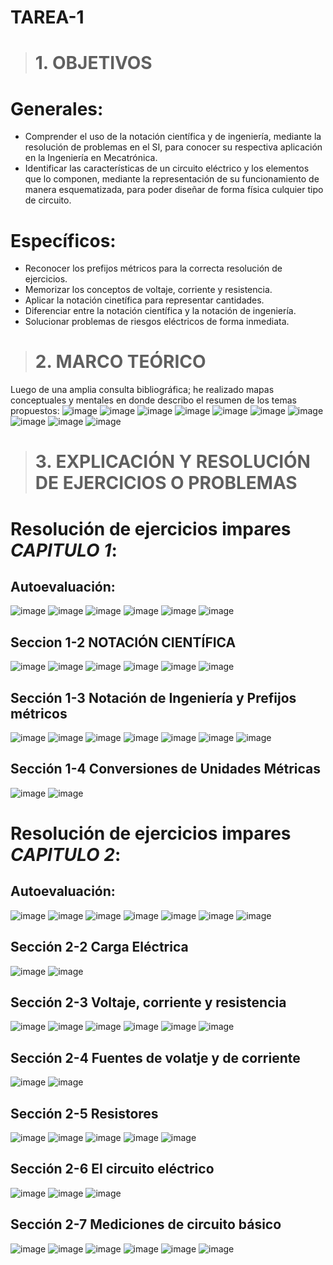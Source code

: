 # TAREA-1
># 1. OBJETIVOS
# Generales:
- Comprender el uso de la notación científica y de ingeniería, mediante la resolución de problemas en el SI, para
  conocer su respectiva aplicación en la Ingeniería en Mecatrónica.
- Identificar las características de un circuito eléctrico y los elementos que lo componen, mediante la representación
  de su funcionamiento de manera esquematizada, para poder diseñar de forma física culquier tipo de circuito.
 # Específicos:
- Reconocer los prefijos métricos para la correcta resolución de ejercicios.
- Memorizar los conceptos de voltaje, corriente y resistencia.
- Aplicar la notación cinetífica para representar cantidades.
- Diferenciar entre la notación científica y la notación de ingeniería.
- Solucionar problemas de riesgos eléctricos de forma inmediata.
># 2. MARCO TEÓRICO
Luego de una amplia consulta bibliográfica; he realizado mapas conceptuales y mentales en donde describo el resumen de
los temas propuestos:
![image](https://user-images.githubusercontent.com/104925648/200746879-0e64eed8-9c17-48a9-912c-5e8282c6dbbd.png)
![image](https://user-images.githubusercontent.com/104925648/200746983-b2af88b5-734a-4df8-a6a5-716b5cfebf27.png)
![image](https://user-images.githubusercontent.com/104925648/200747047-98923b70-7845-4800-a079-a5ddc5cbe53a.png)
![image](https://user-images.githubusercontent.com/104925648/200747095-0f531ce0-e2b8-449c-8124-2d952b3db4e9.png)
![image](https://user-images.githubusercontent.com/104925648/200747269-2cf588c6-dc01-4b61-a505-01d5042c930e.png)
![image](https://user-images.githubusercontent.com/104925648/200747373-95a8435c-7e37-457c-a841-ad9f5e1587f0.png)
![image](https://user-images.githubusercontent.com/104925648/200747414-f3376b97-a3db-4ebc-8840-25c66dafda0f.png)
![image](https://user-images.githubusercontent.com/104925648/200747458-ae61f782-d7eb-4585-9560-cbbf37c46e17.png)
![image](https://user-images.githubusercontent.com/104925648/200747553-6a0d151a-b480-4eb8-9d9b-635c8e1be5df.png)
![image](https://user-images.githubusercontent.com/104925648/200747627-a4a3cd47-0a08-4eb9-9012-0eff35a39c4f.png)
># 3. EXPLICACIÓN Y RESOLUCIÓN DE EJERCICIOS O PROBLEMAS
# Resolución de ejercicios impares *CAPITULO 1*:
## Autoevaluación:
![image](https://user-images.githubusercontent.com/104925648/200749820-b486ebfd-0ded-4040-9177-cfc182a06179.png)
![image](https://user-images.githubusercontent.com/104925648/200749873-90339ee0-81cf-4833-8d16-f179446328b8.png)
![image](https://user-images.githubusercontent.com/104925648/200749978-edcb88cf-1751-47b7-9331-f8a81f0f84d7.png)
![image](https://user-images.githubusercontent.com/104925648/200751236-757cba53-68a1-40a0-b0da-9c9822fff539.png)
![image](https://user-images.githubusercontent.com/104925648/200751316-695c7fdf-1f16-414b-8a84-ce6c7215f44b.png)
![image](https://user-images.githubusercontent.com/104925648/200751407-abf4b777-e764-473e-8ff3-47983e4da8ec.png)

## Seccion 1-2 NOTACIÓN CIENTÍFICA
![image](https://user-images.githubusercontent.com/104925648/200927181-f3a8348e-3600-4108-a6a6-7261af8f85a8.png)
![image](https://user-images.githubusercontent.com/104925648/200927240-754dbf07-f865-42fd-952b-2b1639993732.png)
![image](https://user-images.githubusercontent.com/104925648/200927292-c7610074-2e45-457f-af2e-0262f311293a.png)
![image](https://user-images.githubusercontent.com/104925648/200931744-3525d17c-3536-48a5-98d1-95751a3eb608.png)
![image](https://user-images.githubusercontent.com/104925648/200931373-4c95a5c0-bcca-40d6-96aa-be29a180d66c.png)
![image](https://user-images.githubusercontent.com/104925648/200927491-ceaa675d-28c1-4059-90ab-5717f069df8f.png)

## Sección 1-3 Notación de Ingeniería y Prefijos métricos
![image](https://user-images.githubusercontent.com/104925648/200928039-04863adc-36dd-4d10-a933-b61c0d64eec4.png)
![image](https://user-images.githubusercontent.com/104925648/200928108-b03a7874-2633-4d9b-b6ef-3e96702be13c.png)
![image](https://user-images.githubusercontent.com/104925648/200928144-1d8779ec-8431-4146-b7f5-92832f9ecbfd.png)
![image](https://user-images.githubusercontent.com/104925648/200928233-d413954b-7132-45b1-bcd9-4d291fbf62c9.png)
![image](https://user-images.githubusercontent.com/104925648/200928301-d1b356b6-5cdd-4fba-8b66-d58e81a2cf5c.png)
![image](https://user-images.githubusercontent.com/104925648/200928354-450ab912-2298-4bb5-aa7a-647be6f59343.png)
![image](https://user-images.githubusercontent.com/104925648/200928405-c088d29a-9493-44c0-8684-cedac453e3d1.png)

## Sección 1-4 Conversiones de Unidades Métricas
![image](https://user-images.githubusercontent.com/104925648/200928584-a1e6d6cb-536f-4f5b-a806-90280fe1b368.png)
![image](https://user-images.githubusercontent.com/104925648/200933133-be301751-0843-46ea-a82c-1eef21edb97d.png)

# Resolución de ejercicios impares *CAPITULO 2*:
## Autoevaluación:
![image](https://user-images.githubusercontent.com/104925648/200934770-c0c5201f-8f0f-49d7-b7fe-868b6fd85a96.png)
![image](https://user-images.githubusercontent.com/104925648/200934835-1e0f010d-0a78-4803-b409-1e6ab8975450.png)
![image](https://user-images.githubusercontent.com/104925648/200934888-60958772-dc85-4d42-adac-a7f0d8f9ffbf.png)
![image](https://user-images.githubusercontent.com/104925648/200934941-a2029e24-f393-44ae-99f0-da5fe77f6ed0.png)
![image](https://user-images.githubusercontent.com/104925648/200935001-62f02d6d-57de-4fb6-8da6-fe8d8be1bf35.png)
![image](https://user-images.githubusercontent.com/104925648/200935072-934b64b2-198d-4ca0-a72f-8db09dd2ae49.png)
![image](https://user-images.githubusercontent.com/104925648/200935150-193f2ce1-c51c-44da-85f8-624643307a76.png)

## Sección 2-2 Carga Eléctrica
![image](https://user-images.githubusercontent.com/104925648/200953488-7484c796-86bc-4746-9fe2-bcf4e19c98e1.png)
![image](https://user-images.githubusercontent.com/104925648/200953619-0b2842db-a11f-4f32-baf8-76b2d2989b73.png)

## Sección 2-3 Voltaje, corriente y resistencia
![image](https://user-images.githubusercontent.com/104925648/200954297-8a54e442-07ce-4bda-ac7b-a14b97a5fccd.png)
![image](https://user-images.githubusercontent.com/104925648/200954363-89f08b01-d4f1-42a6-8bc2-c6ada258feb8.png)
![image](https://user-images.githubusercontent.com/104925648/200954400-c283eae8-8899-4473-96c7-96f986fcb759.png)
![image](https://user-images.githubusercontent.com/104925648/200954462-dd36be45-6f42-4262-99f9-6b88a864673b.png)
![image](https://user-images.githubusercontent.com/104925648/200954517-7ebfa462-a73c-48ec-a6b5-fd9deaad6daa.png)
![image](https://user-images.githubusercontent.com/104925648/200954580-9ddf6405-c681-4729-9a4a-3b6a47d61fd6.png)

## Sección 2-4 Fuentes de volatje y de corriente
![image](https://user-images.githubusercontent.com/104925648/200954785-65f6042c-7556-4998-9c8d-47758b6be226.png)
![image](https://user-images.githubusercontent.com/104925648/200954817-9a41e74d-5910-4ca8-a764-219f7cfe26ac.png)

## Sección 2-5 Resistores
![image](https://user-images.githubusercontent.com/104925648/200954999-cf0b5120-f99f-4600-9b2e-d59c4905ef0f.png)
![image](https://user-images.githubusercontent.com/104925648/200955044-d172ca5d-c8ac-4a9f-a2e6-b8aaf3ed362e.png)
![image](https://user-images.githubusercontent.com/104925648/200955083-6ac4ed05-8029-4e87-aac0-d8509f76bcf0.png)
![image](https://user-images.githubusercontent.com/104925648/200955124-dbaab36f-32f4-42e2-9048-a4ff748f477f.png)
![image](https://user-images.githubusercontent.com/104925648/200955177-bb319a94-0290-42fc-8175-2332c28c17d4.png)

## Sección 2-6 El circuito eléctrico
![image](https://user-images.githubusercontent.com/104925648/200955341-147291d5-1a04-4972-a966-2a4698666944.png)
![image](https://user-images.githubusercontent.com/104925648/200955370-35d0df98-97ce-4bde-a16d-bcd5d14c2527.png)
![image](https://user-images.githubusercontent.com/104925648/200955405-23b8c82b-5853-442d-9cd4-93f98d5c1b55.png)

## Sección 2-7 Mediciones de circuito básico
![image](https://user-images.githubusercontent.com/104925648/200955750-54202d70-23f2-41ab-95f2-c7742ce4c2b4.png)
![image](https://user-images.githubusercontent.com/104925648/200955812-4407af0e-b10c-495a-9d7b-58f3f45946b9.png)
![image](https://user-images.githubusercontent.com/104925648/200955847-5444b336-8cfb-44c8-9770-f76061263123.png)
![image](https://user-images.githubusercontent.com/104925648/200955907-337d3906-e678-408a-8db3-1def36d08537.png)
![image](https://user-images.githubusercontent.com/104925648/200955959-cf7674d3-4ecf-4220-a7a0-c1675b8b457d.png)
![image](https://user-images.githubusercontent.com/104925648/200956112-9e1ef050-0b8f-4f52-ac1c-1250eb70b3e7.png)




